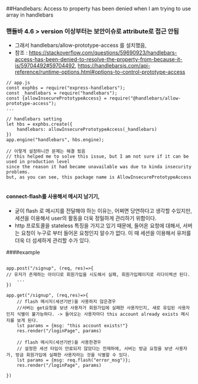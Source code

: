 
##Handlebars: Access to property has been denied when I am trying to use array in handlebars  
### 핸들바 4.6 > version  이상부터는 보안이슈로 attribute로 접근 안됨
* 그래서 handlebars/allow-prototype-access 를 설치했음, 
* 참조 : https://stackoverflow.com/questions/59690923/handlebars-access-has-been-denied-to-resolve-the-property-from-because-it-is/59704492#59704492, https://handlebarsjs.com/api-reference/runtime-options.html#options-to-control-prototype-access

```
// app.js
const exphbs = require("express-handlebars");
const _handlebars = require("handlebars");
const {allowInsecurePrototypeAccess} = require("@handlebars/allow-prototype-access");
...

// handlebars setting
let hbs = exphbs.create({
    handlebars: allowInsecurePrototypeAccess(_handlebars)
})
app.engine("handlebars", hbs.engine);

// 이렇게 설정하니깐 문제는 해결 됬음
// this helped me to solve this issue, but I am not sure if it can be used in production level 
since the reason it had became unavailable was due to kinda insecurity problems.
but, as you can see, this package name is AllowInsecurePrototypeAccess
 
```
#### connect-flash를 사용해서 메시지 남기기, 
* 굳이 flash 로 메시지를 전달해야 하는 이유는, 어쩌면 당연하다고 생각할 수있지만, 세션을 이용해서 user의 활동을 더욱 정밀하게 관리하기 위함이다. 
* http 프로토콜을 stateless 특징을 가지고 있기 때문에, 들어온 요청에 대해서, 서버는 요청이 누구로 부터 들어온 요청인지 알수가 없다. 이 때 세션을 이용해서 유저를 더욱 더 섬세하게 관리할 수가 있다.


 
####example
```

app.post("/signup", (req, res)=>{
// 유저가 존재하는 아이디로 회원가입을 시도해서 실패, 회원가입페이지로 리다이렉션 된다.
	...
})

app.get("/signup", (req,res)=>{
    // flash 메시지(세션기반)을 사용하지 않은경우
    //서버는 get요청을 보낸 사용자가 회원가입에 실패한 사용자인지, 새로 유입된 사용자인지 식별이 불가능하다. -> 들어오는 사용자마다 this account already exists 메시지를 보게 된다. 
	lst params = {msg: "this account exists!"}
	res.render("/loginPage", params)
    
    // flash 메시지(세션기반)을 사용한경우
    // 설정한 세션 타임이 만료되지 않았다는 전제하에, 서버는 방금 요청을 보낸 사용자가, 방금 회원가입에 실패한 사용자라는 것을 식별할 수 있다. 
	lst params = {msg: req.flash("error_msg")};
	res.render("/loginPage", params)
    
})
```
